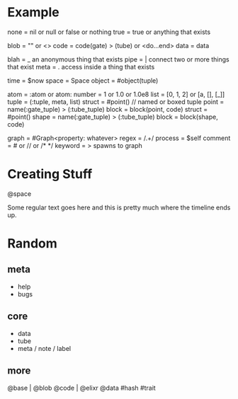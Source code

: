 # Example

none    = nil or null or false or nothing
true    = true or anything that exists

blob    = "" or <<binary>>
code    = code(gate) > (tube) or <do...end>
data    = data

blah    = _ an anonymous thing that exists
pipe    = | connect two or more things that exist
meta    = . access inside a thing that exists

time    = $now
space   = Space
object  = #object(tuple)

atom    = :atom or atom:
number  = 1 or 1.0 or 1.0e8
list    = [0, 1, 2] or [a, [], [_]]
tuple   = (:tuple, meta, list)
struct  = #point() // named or boxed tuple
point   = name(:gate_tuple) > (:tube_tuple)
block   = block(point, code)
struct  = #point()
shape   = name(:gate_tuple) > (:tube_tuple)
block   = block(shape, code)

graph   = #Graph<property: whatever>
regex   = /.+/
process = $self
comment = # or // or /* */
keyword = <keyword> > spawns to graph


# Creating Stuff

@space <message>

Some regular text goes here and this is pretty much where the timeline ends up.


# Random

## meta
- help
- bugs

## core
- data
- tube
- meta / note / label

## more
@base
|
@blob
@code
| @elixr
@data
#hash
#trait

